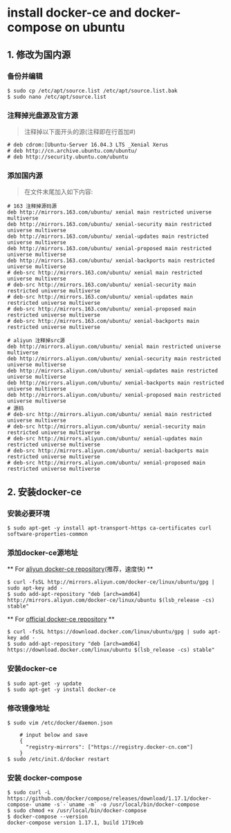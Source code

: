 
# install docker-ce and docker-compose on ubuntu

## 1. 修改为国内源
### 备份并编辑
```
$ sudo cp /etc/apt/source.list /etc/apt/source.list.bak
$ sudo nano /etc/apt/source.list
```
### 注释掉光盘源及官方源

> 注释掉以下面开头的源(注释即在行首加#)

```
# deb cdrom:[Ubuntu-Server 16.04.3 LTS _Xenial Xerus
# deb http://cn.archive.ubuntu.com/ubuntu/
# deb http://security.ubuntu.com/ubuntu 
```

### 添加国内源

> 在文件末尾加入如下内容:

```
# 163 注释掉源码源
deb http://mirrors.163.com/ubuntu/ xenial main restricted universe multiverse
deb http://mirrors.163.com/ubuntu/ xenial-security main restricted universe multiverse
deb http://mirrors.163.com/ubuntu/ xenial-updates main restricted universe multiverse
deb http://mirrors.163.com/ubuntu/ xenial-proposed main restricted universe multiverse
deb http://mirrors.163.com/ubuntu/ xenial-backports main restricted universe multiverse
# deb-src http://mirrors.163.com/ubuntu/ xenial main restricted universe multiverse
# deb-src http://mirrors.163.com/ubuntu/ xenial-security main restricted universe multiverse
# deb-src http://mirrors.163.com/ubuntu/ xenial-updates main restricted universe multiverse
# deb-src http://mirrors.163.com/ubuntu/ xenial-proposed main restricted universe multiverse
# deb-src http://mirrors.163.com/ubuntu/ xenial-backports main restricted universe multiverse

# aliyun 注释掉src源
deb http://mirrors.aliyun.com/ubuntu/ xenial main restricted universe multiverse
deb http://mirrors.aliyun.com/ubuntu/ xenial-security main restricted universe multiverse
deb http://mirrors.aliyun.com/ubuntu/ xenial-updates main restricted universe multiverse
deb http://mirrors.aliyun.com/ubuntu/ xenial-backports main restricted universe multiverse
deb http://mirrors.aliyun.com/ubuntu/ xenial-proposed main restricted universe multiverse 
# 源码
# deb-src http://mirrors.aliyun.com/ubuntu/ xenial main restricted universe multiverse
# deb-src http://mirrors.aliyun.com/ubuntu/ xenial-security main restricted universe multiverse
# deb-src http://mirrors.aliyun.com/ubuntu/ xenial-updates main restricted universe multiverse
# deb-src http://mirrors.aliyun.com/ubuntu/ xenial-backports main restricted universe multiverse
# deb-src http://mirrors.aliyun.com/ubuntu/ xenial-proposed main restricted universe multiverse
```

## 2. 安装docker-ce

### 安装必要环境

```
$ sudo apt-get -y install apt-transport-https ca-certificates curl software-properties-common
```

### 添加docker-ce源地址

** For [aliyun docker-ce repository](https://yq.aliyun.com/articles/110806?commentId=11066)(推荐，速度快) **

```
$ curl -fsSL http://mirrors.aliyun.com/docker-ce/linux/ubuntu/gpg | sudo apt-key add -
$ sudo add-apt-repository "deb [arch=amd64] http://mirrors.aliyun.com/docker-ce/linux/ubuntu $(lsb_release -cs) stable"
```

** For [official docker-ce repository](https://docs.docker.com/engine/installation/linux/docker-ce/ubuntu/#set-up-the-repository) **

```
$ curl -fsSL https://download.docker.com/linux/ubuntu/gpg | sudo apt-key add -
$ sudo add-apt-repository "deb [arch=amd64] https://download.docker.com/linux/ubuntu $(lsb_release -cs) stable"
```

### 安装docker-ce

```
$ sudo apt-get -y update
$ sudo apt-get -y install docker-ce
```

### 修改镜像地址

```
$ sudo vim /etc/docker/daemon.json

	# input below and save
	{
	  "registry-mirrors": ["https://registry.docker-cn.com"]
	}
$ sudo /etc/init.d/docker restart
```

### 安装 docker-compose
```
$ sudo curl -L https://github.com/docker/compose/releases/download/1.17.1/docker-compose-`uname -s`-`uname -m` -o /usr/local/bin/docker-compose
$ sudo chmod +x /usr/local/bin/docker-compose
$ docker-compose --version
docker-compose version 1.17.1, build 1719ceb
```